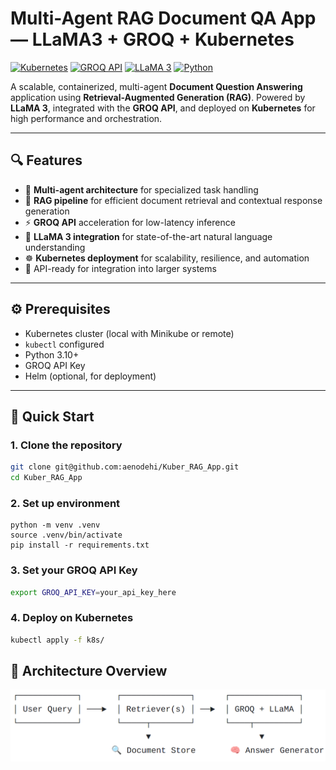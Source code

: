 # Multi-Agent RAG Document QA App — LLaMA3 + GROQ + Kubernetes

[![Kubernetes](https://img.shields.io/badge/Kubernetes-Production%20Ready-326CE5?logo=kubernetes)](https://kubernetes.io/)
[![GROQ API](https://img.shields.io/badge/GROQ-API-00D8FF?logo=graphql)](https://groq.com/)
[![LLaMA 3](https://img.shields.io/badge/LLaMA-3-8B008B)](https://meta.ai/llama/)
[![Python](https://img.shields.io/badge/Python-3.10+-3776AB?logo=python)](https://www.python.org/)

A scalable, containerized, multi-agent **Document Question Answering** application using **Retrieval-Augmented Generation (RAG)**. Powered by **LLaMA 3**, integrated with the **GROQ API**, and deployed on **Kubernetes** for high performance and orchestration.

---

## 🔍 Features

- 🤖 **Multi-agent architecture** for specialized task handling
- 📄 **RAG pipeline** for efficient document retrieval and contextual response generation
- ⚡ **GROQ API** acceleration for low-latency inference
- 🦙 **LLaMA 3 integration** for state-of-the-art natural language understanding
- ☸️ **Kubernetes deployment** for scalability, resilience, and automation
- 🚀 API-ready for integration into larger systems

---

## ⚙️ Prerequisites

- Kubernetes cluster (local with Minikube or remote)
- `kubectl` configured
- Python 3.10+
- GROQ API Key
- Helm (optional, for deployment)

---

## 🚀 Quick Start

### 1. Clone the repository
```bash
git clone git@github.com:aenodehi/Kuber_RAG_App.git
cd Kuber_RAG_App
```
### 2. Set up environment
```
python -m venv .venv
source .venv/bin/activate
pip install -r requirements.txt

```
### 3. Set your GROQ API Key
```bash
export GROQ_API_KEY=your_api_key_here
```
### 4. Deploy on Kubernetes
```bash
kubectl apply -f k8s/
```
## 🧠 Architecture Overview
![Arch](./images/Archi.png)


